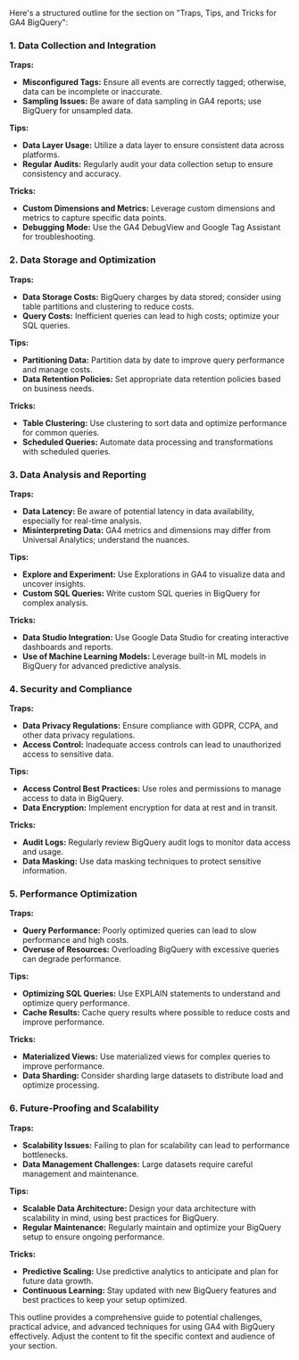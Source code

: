 Here's a structured outline for the section on "Traps, Tips, and Tricks for GA4 BigQuery":

### 1. **Data Collection and Integration**

**Traps:**
- **Misconfigured Tags:** Ensure all events are correctly tagged; otherwise, data can be incomplete or inaccurate.
- **Sampling Issues:** Be aware of data sampling in GA4 reports; use BigQuery for unsampled data.

**Tips:**
- **Data Layer Usage:** Utilize a data layer to ensure consistent data across platforms.
- **Regular Audits:** Regularly audit your data collection setup to ensure consistency and accuracy.

**Tricks:**
- **Custom Dimensions and Metrics:** Leverage custom dimensions and metrics to capture specific data points.
- **Debugging Mode:** Use the GA4 DebugView and Google Tag Assistant for troubleshooting.

### 2. **Data Storage and Optimization**

**Traps:**
- **Data Storage Costs:** BigQuery charges by data stored; consider using table partitions and clustering to reduce costs.
- **Query Costs:** Inefficient queries can lead to high costs; optimize your SQL queries.

**Tips:**
- **Partitioning Data:** Partition data by date to improve query performance and manage costs.
- **Data Retention Policies:** Set appropriate data retention policies based on business needs.

**Tricks:**
- **Table Clustering:** Use clustering to sort data and optimize performance for common queries.
- **Scheduled Queries:** Automate data processing and transformations with scheduled queries.

### 3. **Data Analysis and Reporting**

**Traps:**
- **Data Latency:** Be aware of potential latency in data availability, especially for real-time analysis.
- **Misinterpreting Data:** GA4 metrics and dimensions may differ from Universal Analytics; understand the nuances.

**Tips:**
- **Explore and Experiment:** Use Explorations in GA4 to visualize data and uncover insights.
- **Custom SQL Queries:** Write custom SQL queries in BigQuery for complex analysis.

**Tricks:**
- **Data Studio Integration:** Use Google Data Studio for creating interactive dashboards and reports.
- **Use of Machine Learning Models:** Leverage built-in ML models in BigQuery for advanced predictive analysis.

### 4. **Security and Compliance**

**Traps:**
- **Data Privacy Regulations:** Ensure compliance with GDPR, CCPA, and other data privacy regulations.
- **Access Control:** Inadequate access controls can lead to unauthorized access to sensitive data.

**Tips:**
- **Access Control Best Practices:** Use roles and permissions to manage access to data in BigQuery.
- **Data Encryption:** Implement encryption for data at rest and in transit.

**Tricks:**
- **Audit Logs:** Regularly review BigQuery audit logs to monitor data access and usage.
- **Data Masking:** Use data masking techniques to protect sensitive information.

### 5. **Performance Optimization**

**Traps:**
- **Query Performance:** Poorly optimized queries can lead to slow performance and high costs.
- **Overuse of Resources:** Overloading BigQuery with excessive queries can degrade performance.

**Tips:**
- **Optimizing SQL Queries:** Use EXPLAIN statements to understand and optimize query performance.
- **Cache Results:** Cache query results where possible to reduce costs and improve performance.

**Tricks:**
- **Materialized Views:** Use materialized views for complex queries to improve performance.
- **Data Sharding:** Consider sharding large datasets to distribute load and optimize processing.

### 6. **Future-Proofing and Scalability**

**Traps:**
- **Scalability Issues:** Failing to plan for scalability can lead to performance bottlenecks.
- **Data Management Challenges:** Large datasets require careful management and maintenance.

**Tips:**
- **Scalable Data Architecture:** Design your data architecture with scalability in mind, using best practices for BigQuery.
- **Regular Maintenance:** Regularly maintain and optimize your BigQuery setup to ensure ongoing performance.

**Tricks:**
- **Predictive Scaling:** Use predictive analytics to anticipate and plan for future data growth.
- **Continuous Learning:** Stay updated with new BigQuery features and best practices to keep your setup optimized.

This outline provides a comprehensive guide to potential challenges, practical advice, and advanced techniques for using GA4 with BigQuery effectively. Adjust the content to fit the specific context and audience of your section.
